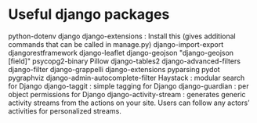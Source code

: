# Useful django packages 

python-dotenv
django 
django-extensions : Install this (gives additional commands that can be called in manage.py)
django-import-export 
djangorestframework
django-leaflet 
django-geojson
"django-geojson [field]"
psycopg2-binary
Pillow
django-tables2
django-advanced-filters
django-filter
django-grappelli
django-extensions 
pyparsing 
pydot
pygraphviz
django-admin-autocomplete-filter
Haystack : modular search for Django
django-taggit : simple tagging for Django
django-guardian : per object permissions for Django
django-activity-stream : generates generic activity streams from the actions on your site. Users can follow any actors’ activities for personalized streams.
